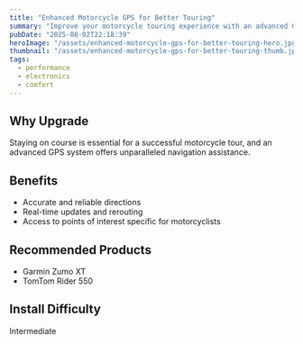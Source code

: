 ```yaml
---
title: "Enhanced Motorcycle GPS for Better Touring"
summary: "Improve your motorcycle touring experience with an advanced GPS system."
pubDate: "2025-08-02T22:18:39"
heroImage: "/assets/enhanced-motorcycle-gps-for-better-touring-hero.jpg"
thumbnail: "/assets/enhanced-motorcycle-gps-for-better-touring-thumb.jpg"
tags:
  - performance
  - electronics
  - comfort
---
```


<h2>Why Upgrade</h2>
<p>Staying on course is essential for a successful motorcycle tour, and an advanced GPS system offers unparalleled navigation assistance.</p>
<h2>Benefits</h2>
<ul>
  <li>Accurate and reliable directions</li>
  <li>Real-time updates and rerouting</li>
  <li>Access to points of interest specific for motorcyclists</li>
</ul>
<h2>Recommended Products</h2>
<ul>
  <li>Garmin Zumo XT</li>
  <li>TomTom Rider 550</li>
</ul>
<h2>Install Difficulty</h2>
<p>Intermediate</p>